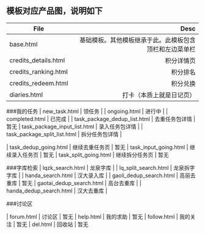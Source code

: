 模板对应产品图，说明如下
----

| File | Desc |
|----|----:|
| base.html | 基础模板。其他模板继承于此。此模板包含顶栏和左边菜单栏 |
| credits_details.html | 积分详情页 |
| credits_ranking.html | 积分排名 |
| credits_redeem.html | 积分兑换 |
| diaries.html | 打卡（本质上就是日记页） |
###我的任务
| new_task.html | 领任务 |
| ongoing.html | 进行中 |
| completed.html | 已完成 |
| task_package_dedup_list.html | 去重任务包详情 |  暂无
| task_package_input_list.html | 录入任务包详情 |
| task_package_split_list.html | 拆分任务包详情 |

| task_dedup_going.html | 继续去重任务页 |  暂无
| task_input_going.html | 继续录入任务页 |  暂无
| task_split_going.html | 继续拆分任务页 |  暂无

###字库检索
| lqzk_search.html | 龙泉字库 |
| lq_split_search.html | 龙泉拆字字库 |
| handa_search.html | 汉大录入库 |
| gaoli_dedup_search.html | 高丽去重库 |  暂无
| gaotai_dedup_search.html | 高台去重库 | 
| handa_dedup_search.html | 汉大去重库 |  

###讨论区

| forum.html | 讨论区 |    暂无
| help.html | 我的求助 |	  暂无
| follow.html | 我的关注 | 暂无
| del.html | 回收站 |	  暂无
